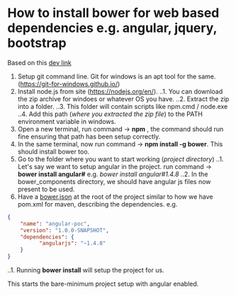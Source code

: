 # How to install bower for web based dependencies e.g. angular, jquery, bootstrap
Based on this [dev link](https://ruleoftech.com/2015/setting-up-bower-and-gulp-in-windows)
1. Setup git command line. Git for windows is an apt tool for the same. (https://git-for-windows.github.io/)
2. Install node.js from site (https://nodejs.org/en/).
..1. You can download the zip archive for windoes or whatever OS you have.
..2. Extract the zip into a folder.
..3. This folder will contain scripts like npm.cmd / node.exe
..4. Add this path (_where you extracted the zip file_) to the PATH environment variable in windows.
3. Open a new terminal, run command -> **npm** , the command should run fine ensuring that path has been setup correctly.
4. In the same terminal, now run command -> **npm install -g bower**. This should install bower too.
5. Go to the folder where you want to start working (_project directory_)
..1. Let's say we want to setup angular in the project. run command -> **bower install angular#<version>** e.g. _bower install angular#1.4.8_
..2. In the bower_components directory, we should have angular js files now present to be used.
6. Have a [bower.json](bower.json) at the root of the project similar to how we have pom.xml for maven, describing the dependencies. e.g.
```json
{
    "name": "angular-poc",
    "version": "1.0.0-SNAPSHOT",
    "dependencies": {
          "angularjs": "~1.4.8"
    }
}
```
..1. Running **bower install** will setup the project for us.

This starts the bare-minimum project setup with angular enabled.



